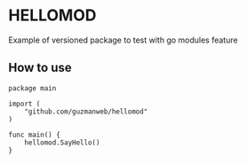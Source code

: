 # HELLOMOD

Example of versioned package to test with go modules feature

## How to use

```golang
package main

import (
    "github.com/guzmanweb/hellomod"
)

func main() {
    hellomod.SayHello()
}
```